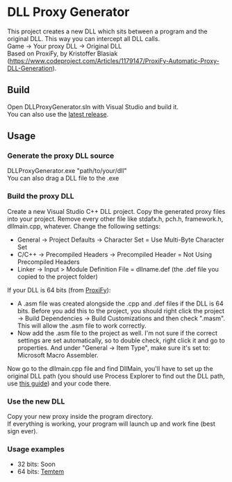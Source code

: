 # DLL Proxy Generator
This project creates a new DLL which sits between a program and the original DLL. This way you can intercept all DLL calls.  
Game -> Your proxy DLL -> Original DLL  
Based on ProxiFy, by Kristoffer Blasiak (https://www.codeproject.com/Articles/1179147/ProxiFy-Automatic-Proxy-DLL-Generation). 
## Build

Open DLLProxyGenerator.sln with Visual Studio and build it.  
You can also use the [latest release](https://github.com/nitrog0d/DLLProxyGenerator/releases/latest).

## Usage

### Generate the proxy DLL source
DLLProxyGenerator.exe "path/to/your/dll"  
You can also drag a DLL file to the .exe

### Build the proxy DLL
Create a new Visual Studio C++ DLL project. Copy the generated proxy files into your project.
Remove every other file like stdafx.h, pch.h, framework.h, dllmain.cpp, whatever.
Change the following settings:

* General -> Project Defaults -> Character Set = Use Multi-Byte Character Set
* C/C++ -> Precompiled Headers -> Precompiled Header = Not Using Precompiled Headers
* Linker -> Input > Module Definition File = dllname.def (the .def file you copied to the project folder)

If your DLL is 64 bits (from [ProxiFy](https://www.codeproject.com/Articles/1179147/ProxiFy-Automatic-Proxy-DLL-Generation)):
* A .asm file was created alongside the .cpp and .def files if the DLL is 64 bits. Before you add this to the project, you should right click the project -> Build Dependencies -> Build Customizations and then check ".masm". This will allow the .asm file to work correctly.
* Now add the .asm file to the project as well. I'm not sure if the correct settings are set automatically, so to double check, right click it and go to properties. And under "General -> Item Type", make sure it's set to: Microsoft Macro Assembler.

Now go to the dllmain.cpp file and find DllMain, you'll have to set up the original DLL path (you should use Process Explorer to find out the DLL path, use [this guide](https://kb.froglogic.com/misc/getting-list-of-loaded-dlls/)) and your code there.

### Use the new DLL
Copy your new proxy inside the program directory.  
If everything is working, your program will launch up and work fine (best sign ever).

### Usage examples
* 32 bits: Soon
* 64 bits: [Temtem](https://github.com/nitrog0d/Temtem)
